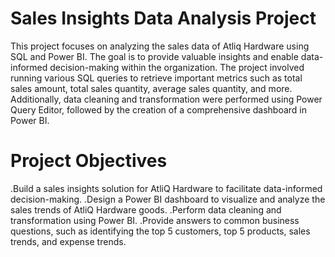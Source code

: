 # Sales Insights Data Analysis Project
This project focuses on analyzing the sales data of Atliq Hardware using SQL and Power BI. The goal is to provide valuable insights and enable data-informed decision-making within the organization. The project involved running various SQL queries to retrieve important metrics such as total sales amount, total sales quantity, average sales quantity, and more. Additionally, data cleaning and transformation were performed using Power Query Editor, followed by the creation of a comprehensive dashboard in Power BI.
# Project Objectives
.Build a sales insights solution for AtliQ Hardware to facilitate data-informed decision-making.
.Design a Power BI dashboard to visualize and analyze the sales trends of AtliQ Hardware goods.
.Perform data cleaning and transformation using Power BI.
.Provide answers to common business questions, such as identifying the top 5 customers, top 5 products, sales trends, and expense trends.
